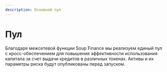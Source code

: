 ```yaml
---
description: Основной пул
---
```


# Пул

Благодаря межсетевой функции Soup Finance мы реализуем единый пул с кросс-обеспечением для повышения эффективности использования капитала за счет выдачи кредитов в различных токенах. Активы и их параметры риска будут опубликованы перед запуском.
